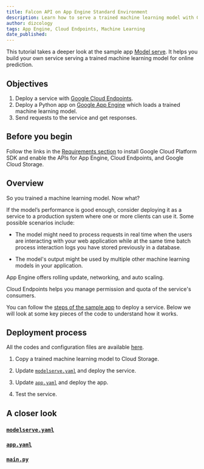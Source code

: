 ```yaml
---
title: Falcon API on App Engine Standard Environment
description: Learn how to serve a trained machine learning model with Google App Engine flex environment.
author: dizcology
tags: App Engine, Cloud Endpoints, Machine Learning
date_published: 
---
```

This tutorial takes a deeper look at the sample app [Model serve][modelserve].  It helps you build your own service serving a trained machine learning model for online prediction.

## Objectives

1. Deploy a service with [Google Cloud Endpoints][endpoints].
1. Deploy a Python app on [Google App Engine][appengine] which loads a trained machine learning model.
1. Send requests to the service and get responses.

## Before you begin

Follow the links in the [Requirements section][requirements] to install Google Cloud Platform SDK and enable the APIs for App Engine, Cloud Endpoints, and Google Cloud Storage.

## Overview

So you trained a machine learning model.  Now what?

If the model’s performance is good enough, consider deploying it as a service to a production system where one or more clients can use it.  Some possible scenarios include:

- The model might need to process requests in real time when the users are interacting with your web application while at the same time batch process interaction logs you have stored previously in a database.

- The model's output might be used by multiple other machine learning models in your application.

App Engine offers rolling update, networking, and auto scaling.

Cloud Endpoints helps you manage permission and quota of the service's consumers.

You can follow the [steps of the sample app][steps] to deploy a service.  Below we will look at some key pieces of the code to understand how it works.

## Deployment process

All the codes and configuration files are available [here][modelserve].

1. Copy a trained machine learning model to Cloud Storage.

1. Update [`modelserve.yaml`][modelserve.yaml] and deploy the service.

1. Update [`app.yaml`][app.yaml] and deploy the app.

1. Test the service.

## A closer look

### [`modelserve.yaml`][modelserve.yaml]

### [`app.yaml`][app.yaml]

### [`main.py`][main.py]


[modelserve]: https://github.com/GoogleCloudPlatform/ml-on-gcp/tree/master/sklearn/gae_serve
[requirements]: https://github.com/GoogleCloudPlatform/ml-on-gcp/tree/master/sklearn/gae_serve#requirements
[appengine]: https://cloud.google.com/appengine/
[endpoints]: https://cloud.google.com/endpoints/
[steps]: https://github.com/GoogleCloudPlatform/ml-on-gcp/tree/master/sklearn/gae_serve#steps
[modelserve.yaml]: https://github.com/GoogleCloudPlatform/ml-on-gcp/blob/master/sklearn/gae_serve/modelserve.yaml
[app.yaml]: https://github.com/GoogleCloudPlatform/ml-on-gcp/blob/master/sklearn/gae_serve/app.yaml
[main.py]: https://github.com/GoogleCloudPlatform/ml-on-gcp/blob/master/sklearn/gae_serve/main.py

